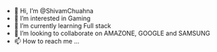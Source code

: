 - 👋 Hi, I’m @ShivamChuahna
- 👀 I’m interested in Gaming
- 🌱 I’m currently learning Full stack
- 💞️ I’m looking to collaborate on AMAZONE, GOOGLE and SAMSUNG
- 📫 How to reach me ...

<!---
ShivamChuahna/ShivamChuahna is a ✨ special ✨ repository because its `README.md` (this file) appears on your GitHub profile.
You can click the Preview link to take a look at your changes.
--->
